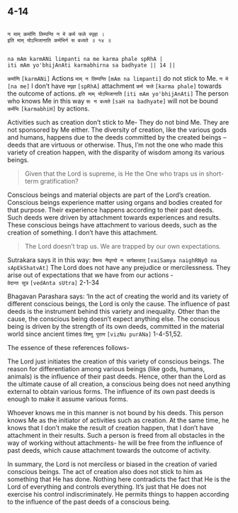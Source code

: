 ## 4-14


```shloka-sa

न माम् कर्माणि लिम्पन्ति न मे कर्म फले स्पृहा ।
इति माम् योऽभिजानाति कर्मभिर्न स बध्यते ॥ १४ ॥

```
```shloka-sa-hk

na mAm karmANi limpanti na me karma phale spRhA |
iti mAm yo'bhijAnAti karmabhirna sa badhyate || 14 ||

```
`कर्माणि` `[karmANi]` Actions `माम् न लिम्पन्ति` `[mAm na limpanti]` do not stick to Me. `न मे` `[na me]` I don’t have `स्पृहा` `[spRhA]` attachment `कर्म फले` `[karma phale]` towards the outcome of actions. `इति माम् योऽभिजानाति` `[iti mAm yo'bhijAnAti]` The person who knows Me in this way `सः न बध्यते` `[saH na badhyate]` will not be bound `कर्मभिः` `[karmabhiH]` by actions.

Activities such as creation don’t stick to Me- They do not bind Me. They are not sponsored by Me either. The diversity of creation, like the various gods and humans, happens due to the deeds committed by the created beings – deeds that are virtuous or otherwise. Thus, I’m not the one who made this variety of creation happen, with the disparity of wisdom among its various beings.



<a name='applnote_79'></a>
> Given that the Lord is supreme, is He the One who traps us in short-term gratification?



Conscious beings and material objects are part of the Lord’s creation. Conscious beings experience matter using organs and bodies created for that purpose. Their experience happens according to their past deeds. Such deeds were driven by attachment towards experiences and results. These conscious beings have attachment to various deeds, such as the creation of something. I don’t have this attachment. 



<a name='applnote_80'></a>
> The Lord doesn’t trap us. We are trapped by our own expectations.



Sutrakara says it in this way: `वैषम्य नैघृण्यो न सापेक्षत्वात्` `[vaiSamya naighRNyO na sApEkShatvAt]` The Lord does not have any prejudice or mercilessness. They arise out of expectations that we have from our actions -  
`वेदान्त सूत्र` `[vedAnta sUtra]`
 2-1-34

Bhagavan Parashara says: ‘In the act of creating the world and its variety of different conscious beings, the Lord is only the cause. The influence of past deeds is the instrument behind this variety and inequality. Other than the cause, the conscious being doesn’t expect anything else. The conscious being is driven by the strength of its own deeds, committed in the material world since ancient times 
`विश्णु पुराण` `[vizNu purANa]`
 1-4-51,52.

The essence of these references follows-

The Lord just initiates the creation of this variety of conscious beings. The reason for differentiation among various beings (like gods, humans, animals) is the influence of their past deeds. Hence, other than the Lord as the ultimate cause of all creation, a conscious being does not need anything external to obtain various forms. The influence of its own past deeds is enough to make it assume various forms.

Whoever knows me in this manner is not bound by his deeds. This person knows Me as the initiator of activities such as creation. At the same time, he knows that I don’t make the result of creation happen, that I don’t have attachment in their results. Such a person is freed from all obstacles in the way of working without attachments- he will be free from the influence of past deeds, which cause attachment towards the outcome of activity.

In summary, the Lord is not merciless or biased in the creation of varied conscious beings. The act of creation also does not stick to him as something that He has done. Nothing here contradicts the fact that He is the Lord of everything and controls everything. It’s just that He does not exercise his control indiscriminately. He permits things to happen according to the influence of the past deeds of a conscious being.


